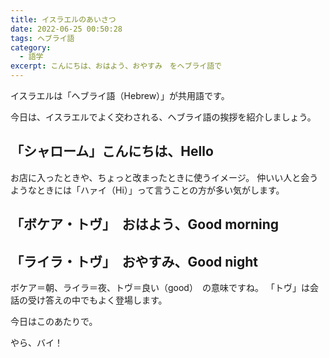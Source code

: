 ```yaml
---
title: イスラエルのあいさつ
date: 2022-06-25 00:50:28
tags: ヘブライ語
category:
  - 語学
excerpt: こんにちは、おはよう、おやすみ　をヘブライ語で
---
```


イスラエルは「ヘブライ語（Hebrew）」が共用語です。

今日は、イスラエルでよく交わされる、ヘブライ語の挨拶を紹介しましょう。

## 「シャローム」こんにちは、Hello

お店に入ったときや、ちょっと改まったときに使うイメージ。
仲いい人と会うようなときには「ハァイ（Hi）」って言うことの方が多い気がします。

## 「ボケア・トヴ」　おはよう、Good morning

## 「ライラ・トヴ」　おやすみ、Good night

ボケア＝朝、ライラ＝夜、トヴ＝良い（good）　の意味ですね。
「トヴ」は会話の受け答えの中でもよく登場します。

今日はこのあたりで。

やら、バイ！
